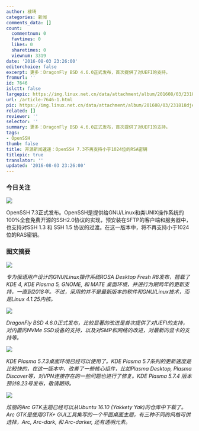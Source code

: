 ```yaml
---
author: 棣琦
categories: 新闻
comments_data: []
count:
  commentnum: 0
  favtimes: 0
  likes: 0
  sharetimes: 0
  viewnum: 3319
date: '2016-08-03 23:26:00'
editorchoice: false
excerpt: 更多：DragonFly BSD 4.6.0正式发布，首次提供了对UEFI的支持。
fromurl: ''
id: 7646
islctt: false
largepic: https://img.linux.net.cn/data/attachment/album/201608/03/231818djeb8lnll6tshnkr.jpg
url: /article-7646-1.html
pic: https://img.linux.net.cn/data/attachment/album/201608/03/231818djeb8lnll6tshnkr.jpg.thumb.jpg
related: []
reviewer: ''
selector: ''
summary: 更多：DragonFly BSD 4.6.0正式发布，首次提供了对UEFI的支持。
tags:
- OpenSSH
thumb: false
title: 开源新闻速递：OpenSSH 7.3不再支持小于1024位的RSA密钥
titlepic: true
translator: ''
updated: '2016-08-03 23:26:00'
---
```


### 今日关注


![](/data/attachment/album/201608/03/231818djeb8lnll6tshnkr.jpg)


OpenSSH 7.3正式发布。OpenSSH是提供给GNU/Linux和类UNIX操作系统的100%全套免费开源的SSH2.0协议的实现，预安装在SFTP的客户端和服务器中，也支持对SSH 1.3 和 SSH 1.5 协议的过渡。在这一版本中，将不再支持小于1024位的RAS密钥。


### 图文摘要


![](/data/attachment/album/201608/03/232004brl7r1e5tcbbhzlh.jpg)


*专为俄语用户设计的GNU/Linux操作系统ROSA Desktop Fresh R8发布，搭载了KDE 4, KDE Plasma 5, GNOME, 和 MATE 桌面环境，并进行为期两年的更新支持，一直到2018年。不过，采用的并不是最新版本的软件和GNU/Linux技术，而是Linux 4.1.25内核。*


![](/data/attachment/album/201608/03/232108wqfoz6bob5xdzkoa.jpg)


*DragonFly BSD 4.6.0正式发布，比较显著的改进是首次提供了对UEFI的支持，对内置的NVMe SSD设备的支持，以及对SMP和网络的改进，对最新的显卡的支持等。*


![](/data/attachment/album/201608/03/232213xzd7z817dkuozgd1.jpg)


*KDE Plasma 5.7.3桌面环境已经可以使用了。KDE Plasma 5.7系列的更新速度是比较快的，在这一版本中，改善了一些核心组件，比如Plasma Desktop, Plasma Discover等，对VPN连接存在的一些问题也进行了修复。KDE Plasma 5.7.4 版本预计8.23号发布，敬请期待。*


![](/data/attachment/album/201608/03/232323ktvr6vt99trpry9y.jpg)


*炫丽的Arc GTK主题已经可以从Ubuntu 16.10 (Yakkety Yak)的仓库中下载了。Arc GTK是使用GTK+ GUI工具集写的一个平面桌面主题，有三种不同的风格可供选择，Arc, Arc-dark, 和 Arc-darker, 还有透明元素。*
